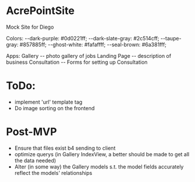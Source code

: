# AcrePointSite 

Mock Site for Diego

Colors:
--dark-purple: #0d0221ff;
--dark-slate-gray: #2c514cff;
--taupe-gray: #857885ff;
--ghost-white: #fafaffff;
--seal-brown: #6a381fff;

Apps:
Gallery -- photo gallery of jobs
Landing Page -- description of business
Consultation -- Forms for setting up Consultation

# ToDo:
- implement 'url' template tag
- Do image sorting on the frontend 

# Post-MVP
- Ensure that files exist b4 sending to client
- optimize querys (in Gallery IndexView, a better should be made to get all the data needed)
- Alter (in some way) the Gallery models s.t. the model fields accurately reflect the models' relationships